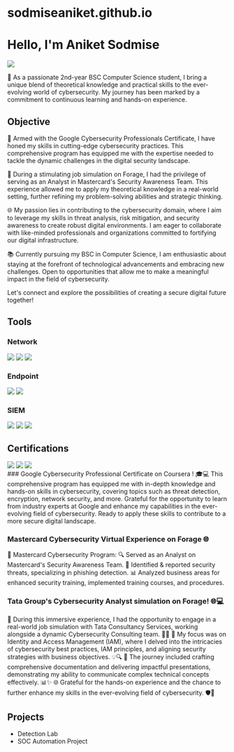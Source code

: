 # sodmiseaniket.github.io
# Hello, I'm Aniket Sodmise
<a href="https://www.linkedin.com/in/aniket-sodmise-862723265/"><img src="https://img.shields.io/badge/-LinkedIn-0072b1?&style=for-the-badge&logo=linkedin&logoColor=white" /></a>

🚀 As a passionate 2nd-year BSC Computer Science student, I bring a unique blend of theoretical knowledge and practical skills to the ever-evolving world of cybersecurity. My journey has been marked by a commitment to continuous learning and hands-on experience.

## Objective
🔐 Armed with the Google Cybersecurity Professionals Certificate, I have honed my skills in cutting-edge cybersecurity practices. This comprehensive program has equipped me with the expertise needed to tackle the dynamic challenges in the digital security landscape.

💼 During a stimulating job simulation on Forage, I had the privilege of serving as an Analyst in Mastercard's Security Awareness Team. This experience allowed me to apply my theoretical knowledge in a real-world setting, further refining my problem-solving abilities and strategic thinking.

🌐 My passion lies in contributing to the cybersecurity domain, where I aim to leverage my skills in threat analysis, risk mitigation, and security awareness to create robust digital environments. I am eager to collaborate with like-minded professionals and organizations committed to fortifying our digital infrastructure.

📚 Currently pursuing my BSC in Computer Science, I am enthusiastic about staying at the forefront of technological advancements and embracing new challenges. Open to opportunities that allow me to make a meaningful impact in the field of cybersecurity.

Let's connect and explore the possibilities of creating a secure digital future together!
<!--- ## Skills
[Provide skills and associated project. Make sure to hyperlink the project - Remove this afterwards]]

| Skill                                         | Associated Project         |
|-----------------------------------------------|----------------------------|
| SIEM Implementation and Log Analysis          | <a href="https://google.com">Detection Lab</a>|
| Network Traffic Monitoring and Attack Detection | <a href="https://google.com">Detection Lab</a>|
| Security Automation with Shuffle SOAR         | SOC Automation Lab|
| Incident Response Planning and Execution      | SOC Automation Lab|
| Case Management with TheHive                  | SOC Automation Lab|
| Scripting and Automation for Threat Mitigation | SOC Automation Lab| --->

## Tools

### Network
<div>
    <img src="https://img.shields.io/badge/-Wireshark-1679A7?&style=for-the-badge&logo=Wireshark&logoColor=white" />
    <img src="https://img.shields.io/badge/-Suricata-EF3B2D?&style=for-the-badge&logo=Suricata&logoColor=white" />
    <img src="https://img.shields.io/badge/-Zeek-777BB4?&style=for-the-badge&logo=Zeek&logoColor=white" />
</div>

### Endpoint
<div>
    <img src="https://img.shields.io/badge/-Microsoft_Defender_for_Endpoint-00A4EF?&style=for-the-badge&logo=Microsoft&logoColor=white" />
    <img src="https://img.shields.io/badge/-Velociraptor-4B275F?&style=for-the-badge&logo=Velociraptor&logoColor=white" />
</div>

### SIEM
<div>
    <img src="https://img.shields.io/badge/-Microsoft_Sentinel-0078D4?&style=for-the-badge&logo=Microsoft&logoColor=white" />
    <img src="https://img.shields.io/badge/-Splunk-000000?&style=for-the-badge&logo=Splunk&logoColor=white" />
    <img src="https://img.shields.io/badge/-Elastic-005571?&style=for-the-badge&logo=Elastic&logoColor=white" />
</div>

## Certifications

<div>
<a href="https://coursera.org/share/0034c9724435621a020c9dce0b76362f"><img src="https://img.shields.io/badge/-Google Cybersecurity Professional Certificate-007ACC?&style=for-the-badge&logo=Google&logoColor=white" /></a>
<a href="https://www.theforage.com/simulations/mastercard/cybersecurity-t8ye
"><img src="https://img.shields.io/badge/-Mastercard Cybersecurity Virtual Experience-white?&style=for-the-badge&logo=MasterCard&logoColor=yellow" /></a>
<a href="https://www.theforage.com/simulations/tata/cybersecurity-sbda
"><img src="https://img.shields.io/badge/-Tata Group's Cybersecurity Analyst simulation-000080?&style=for-the-badge&logo=Tata&logoColor=white" /></a>

</div>
### Google Cybersecurity Professional Certificate on Coursera ! 
🎓💻 This comprehensive program has equipped me with in-depth knowledge and hands-on skills in cybersecurity, covering topics such as threat detection, encryption, network security, and more. Grateful for the opportunity to learn from industry experts at Google and enhance my capabilities in the ever-evolving field of cybersecurity. Ready to apply these skills to contribute to a more secure digital landscape.

### Mastercard Cybersecurity Virtual Experience on Forage 🌐

🔐 Mastercard Cybersecurity Program:
🔍 Served as an Analyst on Mastercard's Security Awareness Team.
👊 Identified & reported security threats, specializing in phishing detection.
📊 Analyzed business areas for enhanced security training, implemented training courses, and procedures.

### Tata Group's Cybersecurity Analyst simulation on Forage! 🌐💻

🚀 During this immersive experience, I had the opportunity to engage in a real-world job simulation with Tata Consultancy Services, working alongside a dynamic Cybersecurity Consulting team. 🤝💼
🔐 My focus was on Identity and Access Management (IAM), where I delved into the intricacies of cybersecurity best practices, IAM principles, and aligning security strategies with business objectives. 💡🔍
📑 The journey included crafting comprehensive documentation and delivering impactful presentations, demonstrating my ability to communicate complex technical concepts effectively. 📊✨
🌐 Grateful for the hands-on experience and the chance to further enhance my skills in the ever-evolving field of cybersecurity. 🛡️💪



## Projects
- Detection Lab
- SOC Automation Project


